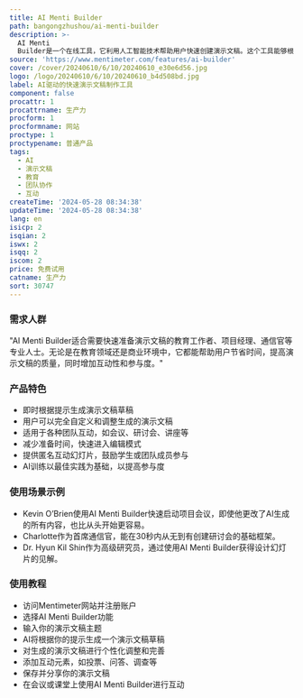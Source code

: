 ```yaml
---
title: AI Menti Builder
path: bangongzhushou/ai-menti-builder
description: >-
  AI Menti
  Builder是一个在线工具，它利用人工智能技术帮助用户快速创建演示文稿。这个工具能够根据用户输入的主题，即时生成一个可交互的演示文稿草稿，用户可以根据自己的需求进行调整和完善。它适用于团队会议、研讨会、讲座、调查、趣味测验等多种场合，大大减少准备时间，提高效率。
source: 'https://www.mentimeter.com/features/ai-builder'
cover: /cover/20240610/6/10/20240610_e30e6d56.jpg
logo: /logo/20240610/6/10/20240610_b4d508bd.jpg
label: AI驱动的快速演示文稿制作工具
component: false
procattr: 1
procattrname: 生产力
procform: 1
procformname: 网站
proctype: 1
proctypename: 普通产品
tags:
  - AI
  - 演示文稿
  - 教育
  - 团队协作
  - 互动
createTime: '2024-05-28 08:34:38'
updateTime: '2024-05-28 08:34:38'
lang: en
isicp: 2
isqian: 2
iswx: 2
isqq: 2
iscom: 2
price: 免费试用
catname: 生产力
sort: 30747
---
```




### 需求人群
"AI Menti Builder适合需要快速准备演示文稿的教育工作者、项目经理、通信官等专业人士。无论是在教育领域还是商业环境中，它都能帮助用户节省时间，提高演示文稿的质量，同时增加互动性和参与度。"

### 产品特色
* 即时根据提示生成演示文稿草稿
* 用户可以完全自定义和调整生成的演示文稿
* 适用于各种团队互动，如会议、研讨会、讲座等
* 减少准备时间，快速进入编辑模式
* 提供匿名互动幻灯片，鼓励学生或团队成员参与
* AI训练以最佳实践为基础，以提高参与度

### 使用场景示例
* Kevin O’Brien使用AI Menti Builder快速启动项目会议，即使他更改了AI生成的所有内容，也比从头开始更容易。
* Charlotte作为首席通信官，能在30秒内从无到有创建研讨会的基础框架。
* Dr. Hyun Kil Shin作为高级研究员，通过使用AI Menti Builder获得设计幻灯片的见解。

### 使用教程
* 访问Mentimeter网站并注册账户
* 选择AI Menti Builder功能
* 输入你的演示文稿主题
* AI将根据你的提示生成一个演示文稿草稿
* 对生成的演示文稿进行个性化调整和完善
* 添加互动元素，如投票、问答、调查等
* 保存并分享你的演示文稿
* 在会议或课堂上使用AI Menti Builder进行互动

  

